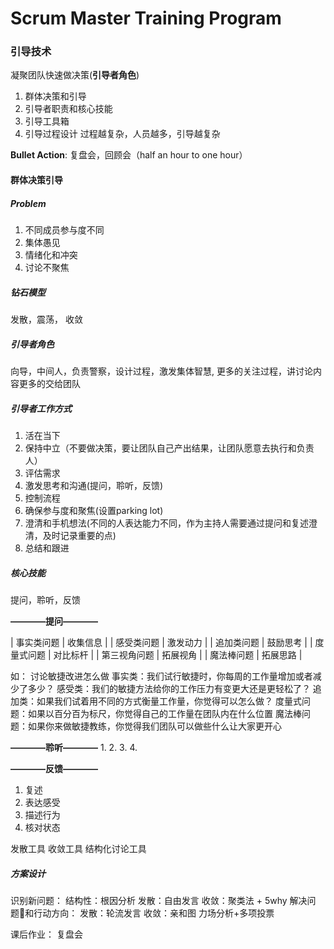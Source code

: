 # Scrum Master Training Program

### 引导技术

凝聚团队快速做决策(**引导者角色**)

1. 群体决策和引导
2. 引导者职责和核心技能
3. 引导工具箱
4. 引导过程设计
过程越复杂，人员越多，引导越复杂

**Bullet Action**: 复盘会，回顾会（half an hour to one hour）

#### 群体决策引导

##### Problem

1. 不同成员参与度不同
2. 集体愚见
3. 情绪化和冲突
4. 讨论不聚焦

##### 钻石模型

发散，震荡， 收敛

##### 引导者角色

向导，中间人，负责警察，设计过程，激发集体智慧, 更多的关注过程，讲讨论内容更多的交给团队

##### 引导者工作方式

1. 活在当下
2. 保持中立（不要做决策，要让团队自己产出结果，让团队愿意去执行和负责人）
3. 评估需求
4. 激发思考和沟通(提问，聆听，反馈)
5. 控制流程
6. 确保参与度和聚焦(设置parking lot)
7. 澄清和手机想法(不同的人表达能力不同，作为主持人需要通过提问和复述澄清，及时记录重要的点)
8. 总结和跟进

##### 核心技能

提问，聆听，反馈

**————提问————**

| 事实类问题          | 收集信息  |
| 感受类问题          | 激发动力  |
| 追加类问题          | 鼓励思考  |
| 度量式问题          | 对比标杆  |
| 第三视角问题         |  拓展视角 |
| 魔法棒问题          |  拓展思路  |

如： 讨论敏捷改进怎么做
事实类：我们试行敏捷时，你每周的工作量增加或者减少了多少？
感受类：我们的敏捷方法给你的工作压力有变更大还是更轻松了？
追加类：如果我们试着用不同的方式衡量工作量，你觉得可以怎么做？
度量式问题：如果以百分百为标尺，你觉得自己的工作量在团队内在什么位置
魔法棒问题：如果你来做敏捷教练，你觉得我们团队可以做些什么让大家更开心

**————聆听————**
1.
2.
3.
4.

**————反馈————**

1. 复述
2. 表达感受
3. 描述行为
4. 核对状态

发散工具
收敛工具
结构化讨论工具

##### 方案设计

 识别新问题： 结构性：根因分析 发散：自由发言 收敛：聚类法 + 5why
 解决问题和行动方向： 发散：轮流发言  收敛：亲和图 力场分析+多项投票

课后作业：
复盘会
